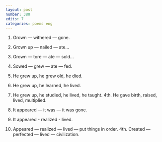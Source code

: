 ```yaml
---
layout: post
number: 380
edits: 7
categories: poems eng
---
```


1. Grown — withered — gone.
2. Grown up — nailed — ate...
3. Grown — tore — ate — sold... 
4. Sowed — grew — ate — fed.

1. He grew up, he grew old, he died.
2. He grew up, he learned, he lived.
3. He grew up, he studied, he lived, he taught. 
4th. He gave birth, raised, lived, multiplied.

1. It appeared — it was — it was gone. 
2. It appeared - realized - lived.
3. Appeared — realized — lived — put things in order.
4th. Created — perfected — lived — civilization.
